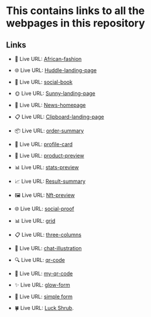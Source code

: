 # This contains links to all the webpages in this repository

## Links 

- 👗 Live URL: [African-fashion](https://jen67.github.io/hosting/REDOTASK/week3task.html)

- 🌐 Live URL: [Huddle-landing-page](https://jen67.github.io/hosting/huddle-landing-page-with-alternating-feature-blocks-master/index.html)

- 📘 Live URL: [social-book](https://jen67.github.io/hosting/socialbook/Index.html)

- 🌞 Live URL: [Sunny-landing-page](https://jen67.github.io/hosting/sunnyside-agency-landing-page-main/index.html)

- 📰 Live URL: [News-homepage](https://jen67.github.io/hosting/news-homepage-main/index.html)

- 📋 Live URL: [Clipboard-landing-page](https://jen67.github.io/hosting/clipboard-landing-page-master/index.html)

- 📦 Live URL: [order-summary](https://jen67.github.io/hosting/order-summary-component-main/index.html)

- 👤 Live URL: [profile-card](https://jen67.github.io/hosting/profile-card-component-main/index.html)

- 🎁 Live URL: [product-preview](https://jen67.github.io/hosting/product-preview-card-component-main/index.html)

- 📊 Live URL: [stats-preview](https://jen67.github.io/hosting/stats-preview-card-component-main/index.html)

- 📈 Live URL: [Result-summary](https://jen67.github.io/hosting/results-summary-component-main/index.html)

- 🖼️ Live URL: [Nft-preview](https://jen67.github.io/hosting/nft-preview-card-component-main/index.html)

- 🌐 Live URL: [social-proof](https://jen67.github.io/hosting/social-proof-section-master/index.html)

- 📊 Live URL: [grid](https://jen67.github.io/hosting/testimonials-grid-section-main/index.html)

- 📋 Live URL: [three-columns](https://jen67.github.io/hosting/3-column-preview-card-component-main/index.html)

- 💬 Live URL: [chat-illustration](https://jen67.github.io/hosting/chat-app-css-illustration-master/index.html)

- 🔍 Live URL: [qr-code](https://jen67.github.io/hosting/QR-CODE-COMPONENT-MAIN/design/QRCODE.html)

- 🤳 Live URL: [my-qr-code](https://jen67.github.io/hosting/Designs/Myqrcode.html)

- ✨ Live URL: [glow-form](https://jen67.github.io/hosting/Submitform.html)

- 📝 Live URL: [simple form](https://jen67.github.io/hosting/SimpleTable.html)

- 🍀 Live URL: [Luck Shrub](https://jen67.github.io/hosting/Cousera_porfolio-project/index.html).
